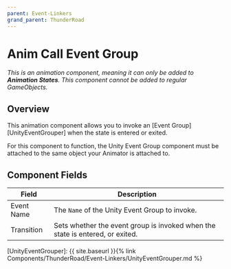 ```yaml
---
parent: Event-Linkers
grand_parent: ThunderRoad
---
```

# Anim Call Event Group
*This is an animation component, meaning it can only be added to **Animation States**. This component cannot be added to regular GameObjects.*

## Overview
This animation component allows you to invoke an [Event Group][UnityEventGrouper] when the state is entered or exited.

For this component to function, the Unity Event Group component must be attached to the same object your Animator is attached to.

## Component Fields

| Field         | Description
| ---           | ---
| Event Name    | The `Name` of the Unity Event Group to invoke.
| Transition    | Sets whether the event group is invoked when the state is entered, or exited.

[UnityEventGrouper]: {{ site.baseurl }}{% link Components/ThunderRoad/Event-Linkers/UnityEventGrouper.md %}
